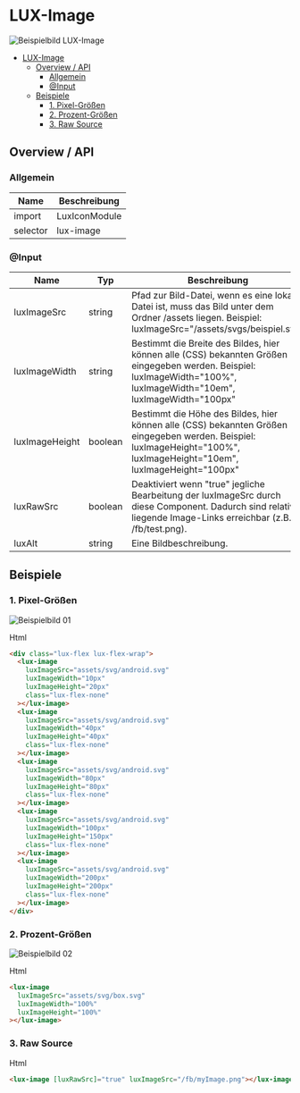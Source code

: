 # LUX-Image

![Beispielbild LUX-Image](https://raw.githubusercontent.com/wiki/IHK-GfI/lux-components/Versions/v16/lux‐image-v16-img.png)

- [LUX-Image](#lux-image)
  - [Overview / API](#overview--api)
    - [Allgemein](#allgemein)
    - [@Input](#input)
  - [Beispiele](#beispiele)
    - [1. Pixel-Größen](#1-pixel-größen)
    - [2. Prozent-Größen](#2-prozent-größen)
    - [3. Raw Source](#3-raw-source)

## Overview / API

### Allgemein

| Name     | Beschreibung  |
| -------- | ------------- |
| import   | LuxIconModule |
| selector | lux-image     |

### @Input

| Name           | Typ     | Beschreibung                                                                                                                                                            |
| -------------- | ------- | ----------------------------------------------------------------------------------------------------------------------------------------------------------------------- |
| luxImageSrc    | string  | Pfad zur Bild-Datei, wenn es eine lokale Datei ist, muss das Bild unter dem Ordner /assets liegen. Beispiel: luxImageSrc="/assets/svgs/beispiel.svg"                    |
| luxImageWidth  | string  | Bestimmt die Breite des Bildes, hier können alle (CSS) bekannten Größen eingegeben werden. Beispiel: luxImageWidth="100%", luxImageWidth="10em", luxImageWidth="100px"  |
| luxImageHeight | boolean | Bestimmt die Höhe des Bildes, hier können alle (CSS) bekannten Größen eingegeben werden. Beispiel: luxImageHeight="100%", luxImageHeight="10em", luxImageHeight="100px" |
| luxRawSrc      | boolean | Deaktiviert wenn "true" jegliche Bearbeitung der luxImageSrc durch diese Component. Dadurch sind relativ liegende Image-Links erreichbar (z.B. /fb/test.png).           |
| luxAlt         | string  | Eine Bildbeschreibung.                                                                                                                                                  |

## Beispiele

### 1. Pixel-Größen

![Beispielbild 01](https://raw.githubusercontent.com/wiki/IHK-GfI/lux-components/Versions/v16/lux‐image-v16-img-01.png)

Html

```html
<div class="lux-flex lux-flex-wrap">
  <lux-image
    luxImageSrc="assets/svg/android.svg"
    luxImageWidth="10px"
    luxImageHeight="20px"
    class="lux-flex-none"
  ></lux-image>
  <lux-image
    luxImageSrc="assets/svg/android.svg"
    luxImageWidth="40px"
    luxImageHeight="40px"
    class="lux-flex-none"
  ></lux-image>
  <lux-image
    luxImageSrc="assets/svg/android.svg"
    luxImageWidth="80px"
    luxImageHeight="80px"
    class="lux-flex-none"
  ></lux-image>
  <lux-image
    luxImageSrc="assets/svg/android.svg"
    luxImageWidth="100px"
    luxImageHeight="150px"
    class="lux-flex-none"
  ></lux-image>
  <lux-image
    luxImageSrc="assets/svg/android.svg"
    luxImageWidth="200px"
    luxImageHeight="200px"
    class="lux-flex-none"
  ></lux-image>
</div>
```

### 2. Prozent-Größen

![Beispielbild 02](https://raw.githubusercontent.com/wiki/IHK-GfI/lux-components/Versions/v16/lux‐image-v16-img-02.png)

Html

```html
<lux-image
  luxImageSrc="assets/svg/box.svg"
  luxImageWidth="100%"
  luxImageHeight="100%"
></lux-image>
```

### 3. Raw Source

Html

```html
<lux-image [luxRawSrc]="true" luxImageSrc="/fb/myImage.png"></lux-image>
```
